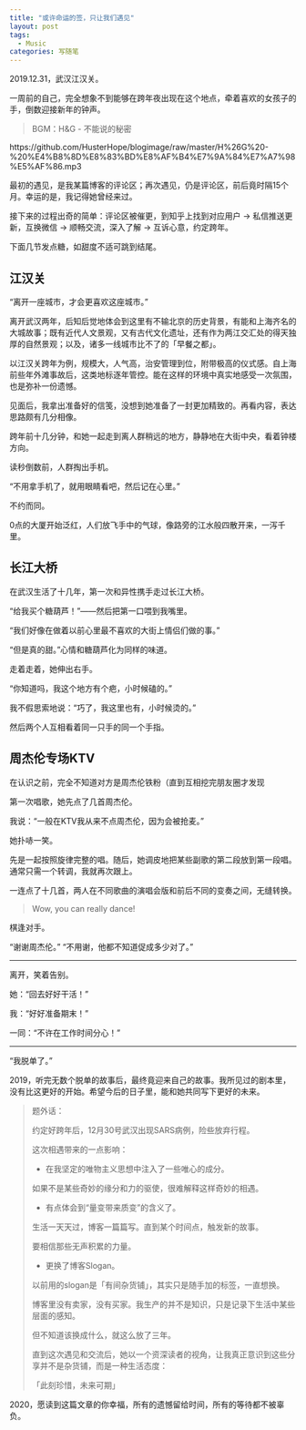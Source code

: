 ```yaml
---
title: "或许命运的签，只让我们遇见"
layout: post
tags:
  - Music
categories: 写随笔
---
```


2019.12.31，武汉江汉关。

一周前的自己，完全想象不到能够在跨年夜出现在这个地点，牵着喜欢的女孩子的手，倒数迎接新年的钟声。

<!-- more -->

> BGM：H&G - 不能说的秘密

<p>https://github.com/HusterHope/blogimage/raw/master/H%26G%20-%20%E4%B8%8D%E8%83%BD%E8%AF%B4%E7%9A%84%E7%A7%98%E5%AF%86.mp3</p>

最初的遇见，是我某篇博客的评论区；再次遇见，仍是评论区，前后竟时隔15个月。幸运的是，我记得她曾经来过。

接下来的过程出奇的简单：评论区被催更，到知乎上找到对应用户 -> 私信推送更新，互换微信 -> 顺畅交流，深入了解 -> 互诉心意，约定跨年。

下面几节发点糖，如甜度不适可跳到结尾。

## 江汉关

“离开一座城市，才会更喜欢这座城市。”

离开武汉两年，后知后觉地体会到这里有不输北京的历史背景，有能和上海齐名的大城故事；既有近代人文景观，又有古代文化遗址，还有作为两江交汇处的得天独厚的自然景观；以及，诸多一线城市比不了的「早餐之都」。

以江汉关跨年为例，规模大，人气高，治安管理到位，附带极高的仪式感。自上海前些年外滩事故后，这类地标逐年管控。能在这样的环境中真实地感受一次氛围，也是弥补一份遗憾。

见面后，我拿出准备好的信笺，没想到她准备了一封更加精致的。再看内容，表达思路颇有几分相像。

跨年前十几分钟，和她一起走到离人群稍远的地方，静静地在大街中央，看着钟楼方向。

读秒倒数前，人群掏出手机。

“不用拿手机了，就用眼睛看吧，然后记在心里。”

不约而同。

0点的大厦开始泛红，人们放飞手中的气球，像路旁的江水般四散开来，一泻千里。

## 长江大桥

在武汉生活了十几年，第一次和异性携手走过长江大桥。

“给我买个糖葫芦！”——然后把第一口喂到我嘴里。

“我们好像在做着以前心里最不喜欢的大街上情侣们做的事。”

“但是真的甜。”心情和糖葫芦化为同样的味道。

走着走着，她伸出右手。

“你知道吗，我这个地方有个疤，小时候磕的。”

我不假思索地说：“巧了，我这里也有，小时候烫的。”

然后两个人互相看着同一只手的同一个手指。

## 周杰伦专场KTV

在认识之前，完全不知道对方是周杰伦铁粉（直到互相挖完朋友圈才发现

第一次唱歌，她先点了几首周杰伦。

我说：“一般在KTV我从来不点周杰伦，因为会被抢麦。”

她扑哧一笑。

先是一起按照旋律完整的唱。随后，她调皮地把某些副歌的第二段放到第一段唱。通常只需一个转调，我就再次跟上。

一连点了十几首，两人在不同歌曲的演唱会版和前后不同的变奏之间，无缝转换。

> Wow, you can really dance!

棋逢对手。

“谢谢周杰伦。” “不用谢，他都不知道促成多少对了。”

---

离开，笑着告别。

她：“回去好好干活！”

我：“好好准备期末！”

一同：“不许在工作时间分心！”

---

“我脱单了。”

2019，听完无数个脱单的故事后，最终竟迎来自己的故事。我所见过的剧本里，没有比这更好的开始。希望今后的日子里，能和她共同写下更好的未来。

> 题外话：
>
> 约定好跨年后，12月30号武汉出现SARS病例，险些放弃行程。
>
> 这次相遇带来的一点影响：
>
> * 在我坚定的唯物主义思想中注入了一些唯心的成分。
>
> 如果不是某些奇妙的缘分和力的驱使，很难解释这样奇妙的相遇。
>
> * 有点体会到“量变带来质变”的含义了。
>
> 生活一天天过，博客一篇篇写。直到某个时间点，触发新的故事。
>
> 要相信那些无声积累的力量。
>
> * 更换了博客Slogan。
>
> 以前用的slogan是「有间杂货铺」，其实只是随手加的标签，一直想换。
>
> 博客里没有卖家，没有买家。我生产的并不是知识，只是记录下生活中某些层面的感知。
>
> 但不知道该换成什么，就这么放了三年。
>
> 直到这次遇见和交流后，她以一个资深读者的视角，让我真正意识到这些分享并不是杂货铺，而是一种生活态度：
>
> 「此刻珍惜，未来可期」

2020，愿读到这篇文章的你幸福，所有的遗憾留给时间，所有的等待都不被辜负。